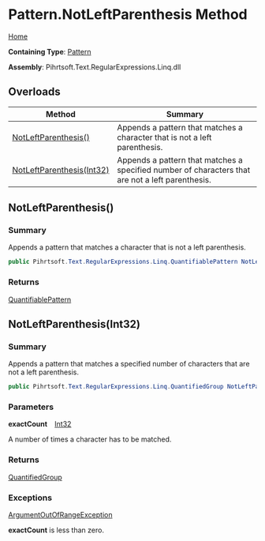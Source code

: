 # Pattern\.NotLeftParenthesis Method

[Home](../../../../../../README.md)

**Containing Type**: [Pattern](../README.md)

**Assembly**: Pihrtsoft\.Text\.RegularExpressions\.Linq\.dll

## Overloads

| Method | Summary |
| ------ | ------- |
| [NotLeftParenthesis()](#Pihrtsoft_Text_RegularExpressions_Linq_Pattern_NotLeftParenthesis) | Appends a pattern that matches a character that is not a left parenthesis\. |
| [NotLeftParenthesis(Int32)](#Pihrtsoft_Text_RegularExpressions_Linq_Pattern_NotLeftParenthesis_System_Int32_) | Appends a pattern that matches a specified number of characters that are not a left parenthesis\. |

## NotLeftParenthesis\(\) <a name="Pihrtsoft_Text_RegularExpressions_Linq_Pattern_NotLeftParenthesis"></a>

### Summary

Appends a pattern that matches a character that is not a left parenthesis\.

```csharp
public Pihrtsoft.Text.RegularExpressions.Linq.QuantifiablePattern NotLeftParenthesis()
```

### Returns

[QuantifiablePattern](../../QuantifiablePattern/README.md)

## NotLeftParenthesis\(Int32\) <a name="Pihrtsoft_Text_RegularExpressions_Linq_Pattern_NotLeftParenthesis_System_Int32_"></a>

### Summary

Appends a pattern that matches a specified number of characters that are not a left parenthesis\.

```csharp
public Pihrtsoft.Text.RegularExpressions.Linq.QuantifiedGroup NotLeftParenthesis(int exactCount)
```

### Parameters

**exactCount** &ensp; [Int32](https://docs.microsoft.com/en-us/dotnet/api/system.int32)

A number of times a character has to be matched\.

### Returns

[QuantifiedGroup](../../QuantifiedGroup/README.md)

### Exceptions

[ArgumentOutOfRangeException](https://docs.microsoft.com/en-us/dotnet/api/system.argumentoutofrangeexception)

**exactCount** is less than zero\.

